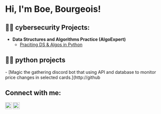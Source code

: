 <h1>Hi, I'm Boe, Bourgeois! 
  

<h2>👨‍💻 cybersecurity Projects:</h2>

- <b>Data Structures and Algorithms Practice (AlgoExpert)</b>
  - [Praciting DS & Algos in Python](https://github.com/joshmadakor1/Algorithms-Practice)

<h2>👨‍💻 python projects</h2>
- [Magic the gathering discord bot that using API and database to monitor price changes in selected cards.](http://github



<h2>  Connect with me:</h2>



[<img align="left" alt="BoeBourgeois | LinkedIn" width="22px" src="https://cdn.jsdelivr.net/npm/simple-icons@v3/icons/indeed.svg" />][indeed]
[<img align="left" alt="BoeBourgeois | LinkedIn" width="22px" src="https://cdn.jsdelivr.net/npm/simple-icons@v3/icons/linkedin.svg" />][linkedin]


[twitter]: https://twitter.com/joshmadakor
[youtube]: https://www.youtube.com/c/joshmadakor
[indeed]:  (https://profile.indeed.com/p/boeb-km63d4p)
[linkedin]: www.linkedin.com/in/boe-bourgeois-0a6280242


<!--
**joshmadakor1/joshmadakor1** is a ✨ _special_ ✨ repository because its `README.md` (this file) appears on your GitHub profile.

Here are some ideas to get you started:

- 🔭 I’m currently working on ...
- 🌱 I’m currently learning ...
- 👯 I’m looking to collaborate on ...
- 🤔 I’m looking for help with ...
- 💬 Ask me about ...
- 📫 How to reach me: ...
- 😄 Pronouns: ...
- ⚡ Fun fact: ...
-->
